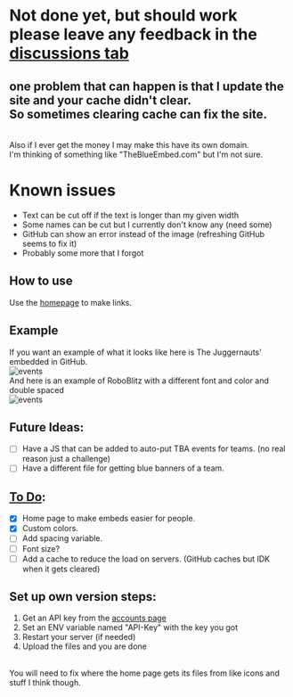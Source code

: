 # Not done yet, but should work please leave any feedback in the [discussions tab](https://github.com/Cool-showTTV/TheBlueAlliance-Embed/discussions)
## one problem that can happen is that I update the site and your cache didn't clear.<br>So sometimes clearing cache can fix the site.
<br>
Also if I ever get the money I may make this have its own domain.<br>
I'm thinking of something like "TheBlueEmbed.com" but I'm not sure.

# Known issues
- Text can be cut off if the text is longer than my given width
- Some names can be cut but I currently don't know any (need some)
- GitHub can show an error instead of the image (refreshing GitHub seems to fix it)
- Probably some more that I forgot

## How to use
Use the [homepage](https://thebluealliance-embed.herokuapp.com) to make links.

## Example
If you want an example of what it looks like here is The Juggernauts' embedded in GitHub.<br>
![events](https://thebluealliance-embed.herokuapp.com/?num=1)<br>
And here is an example of RoboBlitz with a different font and color and double spaced<br>
![events](https://thebluealliance-embed.herokuapp.com/?num=3936&font=Candara&color=00f&doubleSpace=true)


## Future Ideas:
- [ ] Have a JS that can be added to auto-put TBA events for teams. (no real reason just a challenge)
- [ ] Have a different file for getting blue banners of a team.

## [To Do](https://github.com/Cool-showTTV/TheBlueAlliance-Embed/projects/1):
- [X] Home page to make embeds easier for people.
- [X] Custom colors.
- [ ] Add spacing variable.
- [ ] Font size?
- [ ] Add a cache to reduce the load on servers. (GitHub caches but IDK when it gets cleared)

## Set up own version steps:
1. Get an API key from the [accounts page](https://www.thebluealliance.com/account#:~:text=0-,Read%20API%20Keys,-Description)
2. Set an ENV variable named "API-Key" with the key you got
3. Restart your server (if needed)
4. Upload the files and you are done
<br>
You will need to fix where the home page gets its files from like icons and stuff I think though.
